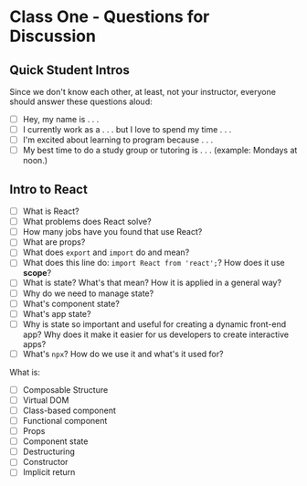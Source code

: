 # Class One - Questions for Discussion

## Quick Student Intros

Since we don't know each other, at least, not your instructor, everyone should answer these questions aloud:

- [ ] Hey, my name is . . .
- [ ] I currently work as a . . . but I love to spend my time . . .
- [ ] I'm excited about learning to program because . . .
- [ ] My best time to do a study group or tutoring is . . . (example: Mondays at noon.)

## Intro to React

- [ ] What is React?
- [ ] What problems does React solve?
- [ ] How many jobs have you found that use React?
- [ ] What are props?
- [ ] What does `export` and `import` do and mean?
- [ ] What does this line do: `import React from 'react';`? How does it use **scope**?
- [ ] What is state? What's that mean? How it is applied in a general way?
- [ ] Why do we need to manage state?
- [ ] What's component state?
- [ ] What's app state?
- [ ] Why is state so important and useful for creating a dynamic front-end app? Why does it make it easier for us developers to create interactive apps?
- [ ] What's `npx`? How do we use it and what's it used for?

What is:

- [ ] Composable Structure
- [ ] Virtual DOM
- [ ] Class-based component
- [ ] Functional component
- [ ] Props
- [ ] Component state
- [ ] Destructuring
- [ ] Constructor
- [ ] Implicit return